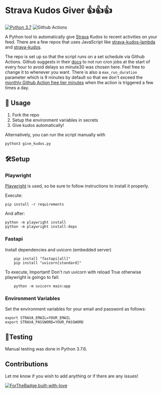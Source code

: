 # Strava Kudos Giver 👍👍👍

[![Python 3.7](https://img.shields.io/badge/python-3.7-blue.svg)](https://www.python.org/downloads/release/python-370/) ![Github Actions](https://github.com/isaac-chung/strava-kudos/actions/workflows/give_kudos.yml/badge.svg)

A Python tool to automatically give [Strava](https://www.strava.com) Kudos to recent activities on your feed. There are a few repos that uses JavaScript like [strava-kudos-lambda](https://github.com/mjad-org/strava-kudos-lambda) and [strava-kudos](https://github.com/rnvo/strava-kudos). 

The repo is set up so that the script runs on a set schedule via Github Actions. Github suggests in their [docs](https://docs.github.com/en/actions/using-workflows/events-that-trigger-workflows#schedule) to not run cron jobs at the start of every hour to avoid delays so minute30 was chosen here. Feel free to change it to whenever you want. There is also a `max_run_duration` parameter which is 9 minutes by default so that we don't exceed the [monthly Github Action free tier minutes](https://docs.github.com/en/billing/managing-billing-for-github-actions/about-billing-for-github-actions#included-storage-and-minutes) when the action is triggered a few times a day.

## 🏃 Usage
1. Fork the repo
2. Setup the environment variables in secrets
3. Give kudos automatically!

Alternatively, you can run the script manually with
```
python3 give_kudos.py
```

## 🛠️Setup

### Playwright
[Playwright](https://github.com/microsoft/playwright-python) is used, so be sure to follow instructions to install it properly. 

Execute:
```shell
pip install -r requirements
```
And after:
```shell
python -m playwright install
python -m playwright install-deps
```

### Fastapi
Install dependencies and uvicorn (embedded server)
```shell
    pip install "fastapi[all]"
    pip install "uvicorn[standard]"
```

To execute, Important! Don't run uvicorn with reload True otherwise playwright is goingo to fail:
```shell
    python -m uvicorn main:app
```

### Environment Variables

Set the environment variables for your email and password as follows:
```
export STRAVA_EMAIL=YOUR_EMAIL
export STRAVA_PASSWORD=YOUR_PASSWORD
```

## 🔬Testing
Manual testing was done in Python 3.7.6. 

## Contributions
Let me know if you wish to add anything or if there are any issues!

[![ForTheBadge built-with-love](http://ForTheBadge.com/images/badges/built-with-love.svg)](https://GitHub.com/Naereen/)
